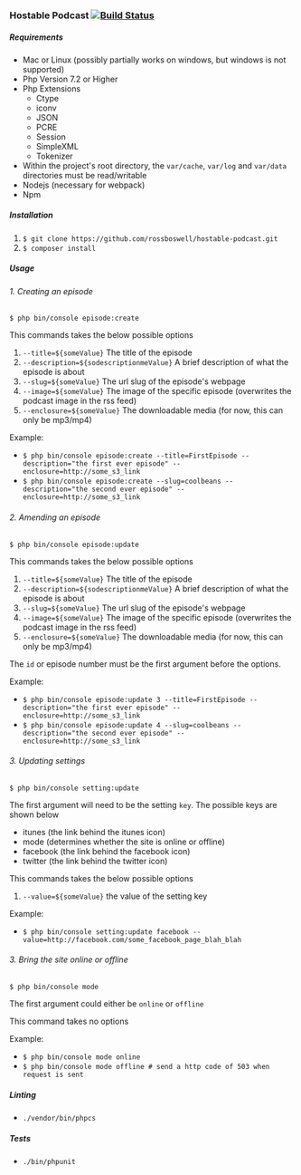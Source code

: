 ### Hostable Podcast [![Build Status](https://travis-ci.org/rossboswell/hostable-podcast.svg?branch=master)](https://travis-ci.org/rossboswell/hostable-podcast)

##### Requirements 
* Mac or Linux (possibly partially works on windows, but windows is not supported)
* Php Version 7.2 or Higher 
* Php Extensions 
    *  Ctype
    *  iconv
    *  JSON
    *  PCRE
    *  Session
    *  SimpleXML
    *  Tokenizer
* Within the project's root directory, the `var/cache`, `var/log` and `var/data` directories must be read/writable
* Nodejs (necessary for webpack)
* Npm

##### Installation

1. ```$ git clone https://github.com/rossboswell/hostable-podcast.git```
2. ```$ composer install```

##### Usage
###### 1.  Creating an episode

`$ php bin/console episode:create`

This commands takes the below possible options 
1. `--title=${someValue}` The title of the episode
2. `--description=${sodescriptionmeValue}` A brief description of what the episode is about
3. `--slug=${someValue}` The url slug of the episode's webpage
4. `--image=${someValue}` The image of the specific episode (overwrites the podcast image in the rss feed)
5. `--enclosure=${someValue}` The downloadable media (for now, this can only be mp3/mp4)

Example:
* `$ php bin/console episode:create --title=FirstEpisode --description="the first ever episode" --enclosure=http://some_s3_link` 
* `$ php bin/console episode:create --slug=coolbeans --description="the second ever episode" --enclosure=http://some_s3_link` 

###### 2.  Amending an episode

`$ php bin/console episode:update`

This commands takes the below possible options 
1. `--title=${someValue}` The title of the episode
2. `--description=${sodescriptionmeValue}` A brief description of what the episode is about
3. `--slug=${someValue}` The url slug of the episode's webpage
4. `--image=${someValue}` The image of the specific episode (overwrites the podcast image in the rss feed)
5. `--enclosure=${someValue}` The downloadable media (for now, this can only be mp3/mp4)

The `id` or episode number must be the first argument before the options.

Example:
* `$ php bin/console episode:update 3 --title=FirstEpisode --description="the first ever episode" --enclosure=http://some_s3_link` 
* `$ php bin/console episode:update 4 --slug=coolbeans --description="the second ever episode" --enclosure=http://some_s3_link` 

###### 3.  Updating settings

`$ php bin/console setting:update`

The first argument will need to be the setting `key`. The possible keys are shown below

* itunes (the link behind the itunes icon)
* mode (determines whether the site is online or offline)
* facebook (the link behind the facebook icon)
* twitter (the link behind the twitter icon)

This commands takes the below possible options 
1. `--value=${someValue}` the value of the setting key

Example:
* `$ php bin/console setting:update facebook --value=http://facebook.com/some_facebook_page_blah_blah`

###### 3.  Bring the site online or offline

`$ php bin/console mode`

The first argument could either be `online` or `offline`

This command takes no options 

Example:
* `$ php bin/console mode online`
* `$ php bin/console mode offline # send a http code of 503 when request is sent`


##### Linting 
* ```./vendor/bin/phpcs```

##### Tests 
* ```./bin/phpunit```

